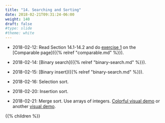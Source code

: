 ```yaml
---
title: "14. Searching and Sorting"
date: 2018-02-21T09:31:24-06:00
weight: 140
draft: false
#type: slide
#theme: white
---
```


* 2018-02-12: Read Section 14.1-14.2 and do [exercise 1](comparable) on the [Comparable page]({{% relref "comparable.md" %}}).

* 2018-02-14: [Binary search]({{% relref "binary-search.md" %}}).

* 2018-02-15: [Binary insert]({{% relref "binary-search.md" %}}).

* 2018-02-16: Selection sort.

* 2018-02-20: Insertion sort.

* 2018-02-21: Merge sort. Use arrays of integers. [Colorful visual demo](https://visualgo.net/en/sorting) or another [visual demo](http://algostructure.com/sorting/mergesort.php).

{{% children %}}

